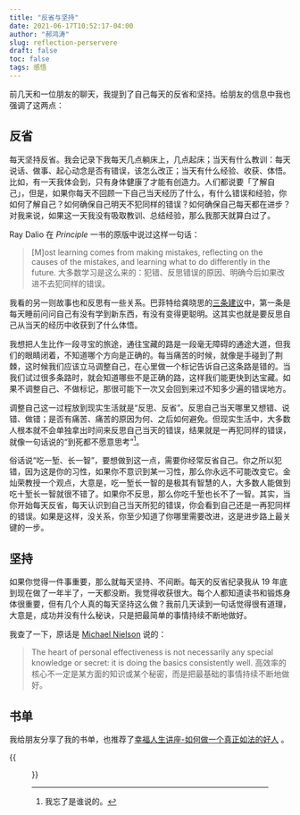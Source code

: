```yaml
---
title: "反省与坚持"
date: 2021-06-17T10:52:17-04:00
author: "郝鸿涛"
slug: reflection-perservere
draft: false
toc: false
tags: 感悟
---
```


前几天和一位朋友的聊天，我提到了自己每天的反省和坚持。给朋友的信息中我也强调了这两点：

## 反省

每天坚持反省。我会记录下我每天几点躺床上，几点起床；当天有什么教训：每天说话、做事、起心动念是否有错误，该怎么改正；当天有什么经验、收获、体悟。比如，有一天我体会到，只有身体健康了才能有创造力。人们都说要「了解自己」，但是，如果你每天不回顾一下自己当天经历了什么，有什么错误和经验，你如何了解自己？如何确保自己明天不犯同样的错误？如何确保自己每天都在进步？对我来说，如果这一天我没有吸取教训、总结经验，那么我那天就算白过了。

Ray Dalio 在 *Principle* 一书的原版中说过这样一句话：

>[M]ost learning comes from making mistakes, reflecting on the causes of the mistakes, and learning what to do differently in the future. 大多数学习是这么来的：犯错、反思错误的原因、明确今后如果改进不去犯同样的错误。

我看的另一则故事也和反思有一些关系。巴菲特给龚晓思的[三条建议](https://news.mydrivers.com/1/569/569823.htm)中，第一条是每天睡前问问自己有没有学到新东西，有没有变得更聪明。这其实也就是要反思自己从当天的经历中收获到了什么体悟。

我想把人生比作一段寻宝的旅途，通往宝藏的路是一段毫无障碍的通途大道，但我们的眼睛闭着，不知道哪个方向是正确的。每当痛苦的时候，就像是手碰到了荆棘，这时候我们应该立马调整自己，在心里做一个标记告诉自己这条路是错的。当我们试过很多条路时，就会知道哪些不是正确的路，这样我们能更快到达宝藏。如果不调整自己、不做标记，那很可能下一次又会回到来过不知多少遍的错误地方。

调整自己这一过程放到现实生活就是“反思、反省”。反思自己当天哪里又想错、说错、做错；是否有痛苦、痛苦的原因为何、之后如何避免。但现实生活中，大多数人根本就不会单独拿出时间来反思自己当天的错误，结果就是一再犯同样的错误，就像一句话说的“到死都不愿意思考”[^1]。

俗话说“吃一堑、长一智”，要想做到这一点，需要你经常反省自己。你之所以犯错，因为这是你的习性，如果你不意识到某一习性，那么你永远不可能改变它。金灿荣教授一个观点，大意是，吃一堑长一智的是极其有智慧的人，大多数人能做到吃十堑长一智就很不错了。如果你不反思，那么你吃千堑也长不了一智。其实，当你开始每天反省，每天认识到自己当天所犯的错误，你会看到自己还是一再犯同样的错误。如果是这样，没关系，你至少知道了你哪里需要改进，这是进步路上最关键的一步。

## 坚持

如果你觉得一件事重要，那么就每天坚持、不间断。每天的反省纪录我从 19 年底到现在做了一年半了，一天都没断。我觉得收获很大。每个人都知道读书和锻炼身体很重要，但有几个人真的每天坚持这么做？我前几天读到一句话觉得很有道理，大意是，成功并没有什么秘诀，只是把最简单的事情持续不断地做好。

我查了一下，原话是 [Michael Nielson](https://michaelnielsen.org/blog/principles-of-effective-research/) 说的：

>The heart of personal effectiveness is not necessarily any special knowledge or secret: it is doing the basics consistently well. 高效率的核心不一定是某方面的知识或某个秘密，而是把最基础的事情持续不断地做好。

## 书单

我给朋友分享了我的书单，也推荐了[幸福人生讲座-如何做一个真正如法的好人](https://www.bilibili.com/video/BV15s411g7Rd) 。

{{<figure src="/media/cnblog/reading-list.png" caption="2021 年我想看的书">}}

[^1]: 我忘了是谁说的。